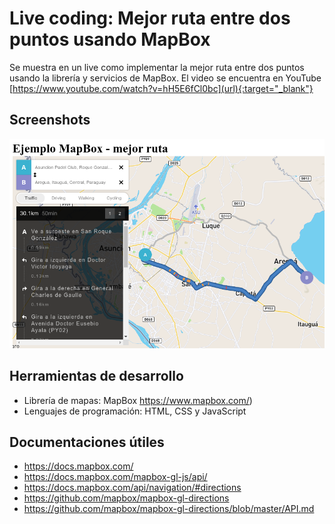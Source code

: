 # Live coding: Mejor ruta entre dos puntos usando MapBox
Se muestra en un live como implementar la mejor ruta entre dos puntos usando la librería y servicios de MapBox.
El video se encuentra en YouTube [https://www.youtube.com/watch?v=hH5E6fCl0bc](url){:target="_blank"}

## Screenshots
![Screenshot](screenshots/EjemploMejorRuta.png)

## Herramientas de desarrollo
* Librería de mapas: MapBox https://www.mapbox.com/)
* Lenguajes de programación: HTML, CSS y JavaScript

## Documentaciones útiles
* https://docs.mapbox.com/
* https://docs.mapbox.com/mapbox-gl-js/api/
* https://docs.mapbox.com/api/navigation/#directions
* https://github.com/mapbox/mapbox-gl-directions
* https://github.com/mapbox/mapbox-gl-directions/blob/master/API.md
